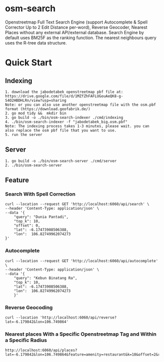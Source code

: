 # osm-search
Openstreetmap Full Text Search Engine (support Autocomplete & Spell Corrector Up to 2 Edit Distance per-word), Reverse Geocoder, Nearest Places without any external API/external database. Search Engine by default uses BM25F as the ranking function. The nearest neighbours query uses the R-tree data structure.

# Quick Start
## Indexing
```
1. download the jabodetabek openstreetmap pbf file at: https://drive.google.com/file/d/1MZfZhFAFLUGouAeQK8-g-S4O2HBDHLRn/view?usp=sharing
Note: or you can also use another openstreetmap file with the osm.pbf format (https://download.geofabrik.de/)
2. go mod tidy &&  mkdir bin
3. go build -o ./bin/osm-search-indexer ./cmd/indexing 
4. ./bin/osm-search-indexer -f "jabodetabek_big.osm.pbf"
Note: The indexing process takes 1-3 minutes, please wait. you can also replace the osm pbf file that you want to use.
5. run the server
```

## Server
```
1. go build -o ./bin/osm-search-server ./cmd/server 
2. ./bin/osm-search-server
```

## Feature

### Search With Spell Correction
```
curl --location --request GET 'http://localhost:6060/api/search' \
--header 'Content-Type: application/json' \
--data '{
    "query": "Dunia Pantadi",
    "top_k": 10,
    "offset": 0,
    "lat": -6.17473908506388,
    "lon":  106.82749962074273
}'
```

### Autocomplete
```
curl --location --request GET 'http://localhost:6060/api/autocomplete' \
--header 'Content-Type: application/json' \
--data '{
    "query": "Kebun Binatang Ra",
    "top_k": 10,
    "lat": -6.17473908506388,
    "lon":  106.82749962074273
    }'
```

### Reverse Geocoding
```
curl --location 'http://localhost:6060/api/reverse?lat=-6.179842&lon=106.749864'
```

### Nearest places With a Specific Openstreetmap Tag and Within a Specific Radius
```
http://localhost:6060/api/places?lat=-6.179842&lon=106.749864&feature=amenity=restaurant&k=10&offset=2&radius=3
```




